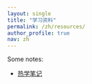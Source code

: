 ```yaml
---
layout: single
title: "学习资料"
permalink: /zh/resources/
author_profile: true
nav: zh
---
```


Some notes:
- [热学笔记](/assets/notes/热学A笔记.pdf)